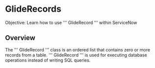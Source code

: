 # GlideRecords
Objective: Learn how to use ''' GlideRecord ''' within ServiceNow

## Overview
The ''' GlideRecord ''' class is an ordered list that contains zero or more records from a table. ''' GlideRecord ''' is used for executing database operations instead of writing SQL queries.
